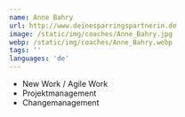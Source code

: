 ```yaml
---
name: Anne Bahry
url: http://www.deinesparringspartnerin.de
image: /static/img/coaches/Anne_Bahry.jpg
webp: /static/img/coaches/Anne_Bahry.webp
tags: ''
languages: 'de'
---
```


<ul><li>New Work / Agile Work</li><li>Projektmanagement&nbsp;</li><li>Changemanagement</li></ul>